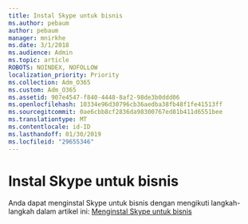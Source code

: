 ```yaml
---
title: Instal Skype untuk bisnis
ms.author: pebaum
author: pebaum
manager: mnirkhe
ms.date: 3/1/2018
ms.audience: Admin
ms.topic: article
ROBOTS: NOINDEX, NOFOLLOW
localization_priority: Priority
ms.collection: Adm_O365
ms.custom: Adm_O365
ms.assetid: 907e4547-f840-4448-8af2-98de3b0ddd06
ms.openlocfilehash: 10334e96d30796cb36aedba38fb48f1fe41513ff
ms.sourcegitcommit: 0ae6cbb8cf2836da98300767ed81b411d6551bee
ms.translationtype: MT
ms.contentlocale: id-ID
ms.lasthandoff: 01/30/2019
ms.locfileid: "29655346"
---
```

# <a name="install-skype-for-business"></a>Instal Skype untuk bisnis

Anda dapat menginstal Skype untuk bisnis dengan mengikuti langkah-langkah dalam artikel ini: [Menginstal Skype untuk bisnis](https://support.office.com/article/https://support.office.com/article/Install-Skype-for-Business-8a0d4da8-9d58-44f9-9759-5c8f340cb3fb.aspx)
  

